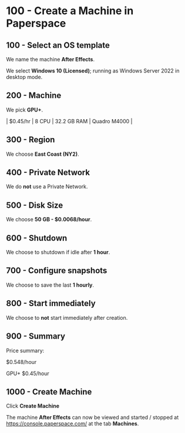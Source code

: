 # 100 - Create a Machine in Paperspace

## 100 - Select an OS template

We name the machine **After Effects**.

We select **Windows 10 (Licensed)**; running as Windows Server 2022 in desktop mode.

## 200 - Machine

We pick **GPU+**.

| $0.45/hr | 8 CPU | 32.2 GB RAM | Quadro M4000 |

## 300 - Region

We choose **East Coast (NY2)**.

## 400 - Private Network

We do **not** use a Private Network.

## 500 - Disk Size

We choose **50 GB - $0.0068/hour**.

## 600 - Shutdown

We choose to shutdown if idle after **1 hour**.

## 700 - Configure snapshots

We choose to save the last **1 hourly**.

## 800 - Start immediately

We choose to **not** start immediately after creation.

## 900 - Summary

Price summary:

$0.548/hour

GPU+ $0.45/hour

## 1000 - Create Machine

Click **Create Machine**

The machine **After Effects** can now be viewed and started / stopped at https://console.paperspace.com/ at the tab **Machines**.
